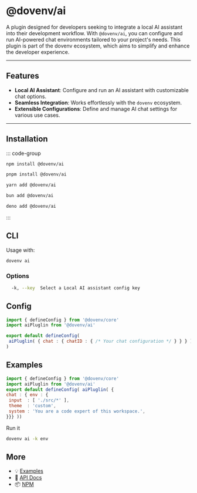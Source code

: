 # @dovenv/ai

A plugin designed for developers seeking to integrate a local AI assistant into their development workflow. With `@dovenv/ai`, you can configure and run AI-powered chat environments tailored to your project's needs. This plugin is part of the dovenv ecosystem, which aims to simplify and enhance the developer experience.

---

## Features

- **Local AI Assistant**: Configure and run an AI assistant with customizable chat options.
- **Seamless Integration**: Works effortlessly with the `dovenv` ecosystem.
- **Extensible Configurations**: Define and manage AI chat settings for various use cases.

---

## Installation

::: code-group

```bash [npm]
npm install @dovenv/ai
```

```bash [pnpm]
pnpm install @dovenv/ai
```

```bash [yarn]
yarn add @dovenv/ai
```

```bash [bun]
bun add @dovenv/ai
```

```bash [deno]
deno add @dovenv/ai
```

:::


## CLI

Usage with:

```bash
dovenv ai
```

### Options

```bash
  -k, --key  Select a Local AI assistant config key
```

## Config

```js twoslash
import { defineConfig } from '@dovenv/core'
import aiPluglin from '@dovenv/ai'

export default defineConfig(
 aiPluglin( { chat : { chatID : { /* Your chat configuration */ } } } )
)
```

## Examples

```js twoslash
import { defineConfig } from '@dovenv/core'
import aiPluglin from '@dovenv/ai'
export default defineConfig( aiPluglin( {
chat : { env : {
 input  : [ './src/*' ],
 theme  : 'custom',
 system : 'You are a code expert of this workspace.',
}}} ))
```

Run it

```bash
dovenv ai -k env
```

## More

- 💡 [Examples](examples.md)
- 📖 [API Docs](api.md)
- 📦 [NPM](https://www.npmjs.com/package/@dovenv/ai)
